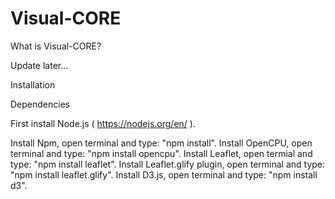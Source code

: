 # Visual-CORE

What is Visual-CORE?

Update later...



Installation

Dependencies

First install Node.js ( https://nodejs.org/en/ ).

Install Npm, open terminal and type: "npm install".
Install OpenCPU, open terminal and type: "npm install opencpu".
Install Leaflet, open termial and type: "npm install leaflet".
Install Leaflet.glify plugin, open terminal and type: "npm install leaflet.glify".
Install D3.js, open terminal and type: "npm install d3".
